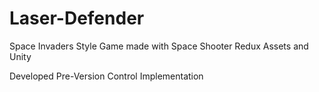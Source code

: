 # Laser-Defender
Space Invaders Style Game made with Space Shooter Redux Assets and Unity

Developed Pre-Version Control Implementation
